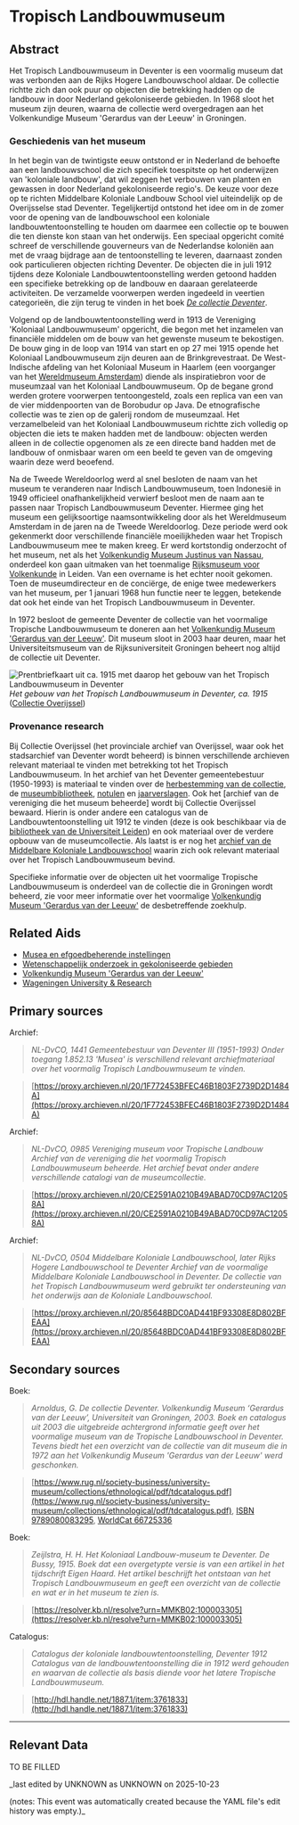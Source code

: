 
# Tropisch Landbouwmuseum


## Abstract

Het Tropisch Landbouwmuseum in Deventer is een voormalig museum dat was verbonden aan de Rijks Hogere Landbouwschool aldaar. De collectie richtte zich dan ook puur op objecten die betrekking hadden op de landbouw in door Nederland gekoloniseerde gebieden. In 1968 sloot het museum zijn deuren, waarna de collectie werd overgedragen aan het Volkenkundige Museum 'Gerardus van der Leeuw' in Groningen.

### Geschiedenis van het museum

In het begin van de twintigste eeuw ontstond er in Nederland de behoefte aan een landbouwschool die zich specifiek toespitste op het onderwijzen van 'koloniale landbouw', dat wil zeggen het verbouwen van planten en gewassen in door Nederland gekoloniseerde regio's. De keuze voor deze op te richten Middelbare Koloniale Landbouw School viel uiteindelijk op de Overijsselse stad Deventer. Tegelijkertijd ontstond het idee om in de zomer voor de opening van de landbouwschool een koloniale landbouwtentoonstelling te houden om daarmee een collectie op te bouwen die ten dienste kon staan van het onderwijs. Een speciaal opgericht comité schreef de verschillende gouverneurs van de Nederlandse koloniën aan met de vraag bijdrage aan de tentoonstelling te leveren, daarnaast zonden ook particulieren objecten richting Deventer. De objecten die in juli 1912 tijdens deze Koloniale Landbouwtentoonstelling werden getoond hadden een specifieke betrekking op de landbouw en daaraan gerelateerde activiteiten. De verzamelde voorwerpen werden ingedeeld in veertien categorieën, die zijn terug te vinden in het boek _[De collectie Deventer](https://www.rug.nl/museum/collections/ethnological/colonial-agricultural-museum-deventer)_.

Volgend op de landbouwtentoonstelling werd in 1913 de Vereniging 'Koloniaal Landbouwmuseum' opgericht, die begon met het inzamelen van financiële middelen om de bouw van het gewenste museum te bekostigen. De bouw ging in de loop van 1914 van start en op 27 mei 1915 opende het Koloniaal Landbouwmuseum zijn deuren aan de Brinkgrevestraat. De West-Indische afdeling van het Koloniaal Museum in Haarlem (een voorganger van het [Wereldmuseum Amsterdam](https://app.colonialcollections.nl/nl/research-aids/https%3A%2F%2Fn2t%252Enet%2Fark%3A%2F27023%2Fba9397040f2cf7f618e2180fb6c90208)) diende als inspiratiebron voor de museumzaal van het Koloniaal Landbouwmuseum. Op de begane grond werden grotere voorwerpen tentoongesteld, zoals een replica van een van de vier middenpoorten van de Borobudur op Java. De etnografische collectie was te zien op de galerij rondom de museumzaal. Het verzamelbeleid van het Koloniaal Landbouwmuseum richtte zich volledig op objecten die iets te maken hadden met de landbouw: objecten werden alleen in de collectie opgenomen als ze een directe band hadden met de landbouw of onmisbaar waren om een beeld te geven van de omgeving waarin deze werd beoefend.

Na de Tweede Wereldoorlog werd al snel besloten de naam van het museum te veranderen naar Indisch Landbouwmuseum, toen Indonesië in 1949 officieel onafhankelijkheid verwierf besloot men de naam aan te passen naar Tropisch Landbouwmuseum Deventer. Hiermee ging het museum een gelijksoortige naamsontwikkeling door als het Wereldmuseum Amsterdam in de jaren na de Tweede Wereldoorlog. Deze periode werd ook gekenmerkt door verschillende financiële moeilijkheden waar het Tropisch Landbouwmuseum mee te maken kreeg. Er werd kortstondig onderzocht of het museum, net als het [Volkenkundig Museum Justinus van Nassau](https://app.colonialcollections.nl/nl/research-aids/https%3A%2F%2Fn2t%252Enet%2Fark%3A%2F27023%2F96bbbf3d16181dcb47d3b6d6a5134899), onderdeel kon gaan uitmaken van het toenmalige [Rijksmuseum voor Volkenkunde](https://app.colonialcollections.nl/nl/research-aids/https%3A%2F%2Fn2t%252Enet%2Fark%3A%2F27023%2F77c1a0cf982b33b9e88073c4a704049b) in Leiden. Van een overname is het echter nooit gekomen. Toen de museumdirecteur en de conciërge, de enige twee medewerkers van het museum, per 1 januari 1968 hun functie neer te leggen, betekende dat ook het einde van het Tropisch Landbouwmuseum in Deventer. 

In 1972 besloot de gemeente Deventer de collectie van het voormalige Tropische Landbouwmuseum te doneren aan het [Volkenkundig Museum 'Gerardus van der Leeuw'](https://app.colonialcollections.nl/nl/research-aids/https%3A%2F%2Fn2t%252Enet%2Fark%3A%2F27023%2Fd40d1b8cb736d6f4e8b697af45a628ee). Dit museum sloot in 2003 haar deuren, maar het Universiteitsmuseum van de Rijksuniversiteit Groningen beheert nog altijd de collectie uit Deventer.

![Prentbriefkaart uit ca. 1915 met daarop het gebouw van het Tropisch Landbouwmuseum in Deventer](https://openatlantis.mijnstadmijndorp.nl/HttpHandler/icoon.ico?icoon=502414248)
_Het gebouw van het Tropisch Landbouwmuseum in Deventer, ca. 1915_ ([Collectie Overijssel](https://proxy.archieven.nl/thumb/45/12905404185651C4E0504C91A4062E7A))

### Provenance research

Bij Collectie Overijssel (het provinciale archief van Overijssel, waar ook het stadsarchief van Deventer wordt beheerd) is binnen verschillende archieven relevant materiaal te vinden met betrekking tot het Tropisch Landbouwmuseum. In het archief van het Deventer gemeentebestuur (1950-1993) is materiaal te vinden over de [herbestemming van de collectie](https://proxy.archieven.nl/20/84381A13E53D42B5A277F2B7F07316BA), de [museumbibliotheek](https://proxy.archieven.nl/20/72731108F93D4D6DA59E653040FCD6CB), [notulen](https://proxy.archieven.nl/20/01D85CD71979494D8BBFB372C3D0FC88) en [jaarverslagen](https://proxy.archieven.nl/20/01D85CD71979494D8BBFB372C3D0FC88). Ook het [archief van de vereniging die het museum beheerde] wordt bij Collectie Overijssel bewaard. Hierin is onder andere een catalogus van de Landbouwtentoonstelling uit 1912 te vinden (deze is ook beschikbaar via de [bibliotheek van de Universiteit Leiden](http://hdl.handle.net/1887.1/item:3761833)) en ook materiaal over de verdere opbouw van de museumcollectie. Als laatst is er nog het [archief van de Middelbare Koloniale Landbouwschool](https://proxy.archieven.nl/20/85648BDC0AD441BF93308E8D802BFEAA) waarin zich ook relevant materiaal over het Tropisch Landbouwmuseum bevind.

Specifieke informatie over de objecten uit het voormalige Tropische Landbouwmuseum is onderdeel van de collectie die in Groningen wordt beheerd, zie voor meer informatie over het voormalige [Volkenkundig Museum 'Gerardus van der Leeuw'](https://app.colonialcollections.nl/nl/research-aids/https%3A%2F%2Fn2t%252Enet%2Fark%3A%2F27023%2Fd40d1b8cb736d6f4e8b697af45a628ee) de desbetreffende zoekhulp. 


## Related Aids

 - [Musea en efgoedbeherende instellingen](niveau2/Dutch/Museum_20250113.yml)  
 - [Wetenschappelijk onderzoek in gekoloniseerde gebieden](niveau2/Dutch/Science_20240814.yml)  
 - [Volkenkundig Museum 'Gerardus van der Leeuw'](niveau3/Dutch/GerardusLeeuw_20250513.yml)  
 - [Wageningen University & Research](niveau3/Dutch/WageningenUniversity_20240327.yml)  

## Primary sources

Archief:
  > *NL-DvCO, 1441 Gemeentebestuur van Deventer III (1951-1993)*
  > _Onder toegang 1.852.13 'Musea' is verschillend relevant archiefmateriaal over het voormalig Tropisch Landbouwmuseum te vinden._  

  > [https://proxy.archieven.nl/20/1F772453BFEC46B1803F2739D2D1484A](https://proxy.archieven.nl/20/1F772453BFEC46B1803F2739D2D1484A)

Archief:
  > *NL-DvCO, 0985 Vereniging museum voor Tropische Landbouw*
  > _Archief van de vereniging die het voormalig Tropisch Landbouwmuseum beheerde. Het archief bevat onder andere verschillende catalogi van de museumcollectie._  

  > [https://proxy.archieven.nl/20/CE2591A0210B49ABAD70CD97AC12058A](https://proxy.archieven.nl/20/CE2591A0210B49ABAD70CD97AC12058A)

Archief:
  > *NL-DvCO, 0504 Middelbare Koloniale Landbouwschool, later Rijks Hogere Landbouwschool te Deventer*
  > _Archief van de voormalige Middelbare Koloniale Landbouwschool in Deventer. De collectie van het Tropisch Landbouwmuseum werd gebruikt ter ondersteuning van het onderwijs aan de Koloniale Landbouwschool._  

  > [https://proxy.archieven.nl/20/85648BDC0AD441BF93308E8D802BFEAA](https://proxy.archieven.nl/20/85648BDC0AD441BF93308E8D802BFEAA)

## Secondary sources

Boek:
  > *Arnoldus, G. De collectie Deventer. Volkenkundig Museum ‘Gerardus van der Leeuw’, Universiteit van Groningen, 2003.*
  > _Boek en catalogus uit 2003 die uitgebreide achtergrond informatie geeft over het voormalige museum van de Tropische Landbouwschool in Deventer. Tevens biedt het een overzicht van de collectie van dit museum die in 1972 aan het Volkenkundig Museum 'Gerardus van der Leeuw' werd geschonken._  

  > [https://www.rug.nl/society-business/university-museum/collections/ethnological/pdf/tdcatalogus.pdf](https://www.rug.nl/society-business/university-museum/collections/ethnological/pdf/tdcatalogus.pdf), [ISBN 9789080083295](https://isbnsearch.org/isbn/9789080083295), [WorldCat 66725336](https://search.worldcat.org/title/66725336)

Boek:
  > *Zeijlstra, H. H. Het Koloniaal Landbouw-museum te Deventer. De Bussy, 1915.*
  > _Boek dat een overgetypte versie is van een artikel in het tijdschrift Eigen Haard. Het artikel beschrijft het ontstaan van het Tropisch Landbouwmuseum en geeft een overzicht van de collectie en wat er in het museum te zien is._  

  > [https://resolver.kb.nl/resolve?urn=MMKB02:100003305](https://resolver.kb.nl/resolve?urn=MMKB02:100003305)

Catalogus:
  > *Catalogus der koloniale landbouwtentoonstelling, Deventer 1912*
  > _Catalogus van de landbouwtentoonstelling die in 1912 werd gehouden en waarvan de collectie als basis diende voor het latere Tropische Landbouwmuseum._  

  > [http://hdl.handle.net/1887.1/item:3761833](http://hdl.handle.net/1887.1/item:3761833)



---
## Relevant Data 
TO BE FILLED

_last edited by UNKNOWN as UNKNOWN on 2025-10-23

(notes: This event was automatically created because the YAML file's edit history was empty.)_
        